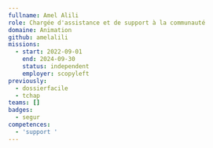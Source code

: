 ```yaml
---
fullname: Amel Alili
role: Chargée d'assistance et de support à la communauté
domaine: Animation
github: amelalili
missions:
  - start: 2022-09-01
    end: 2024-09-30
    status: independent
    employer: scopyleft
previously:
  - dossierfacile
  - tchap
teams: []
badges:
  - segur
competences:
  - 'support '
---
```

